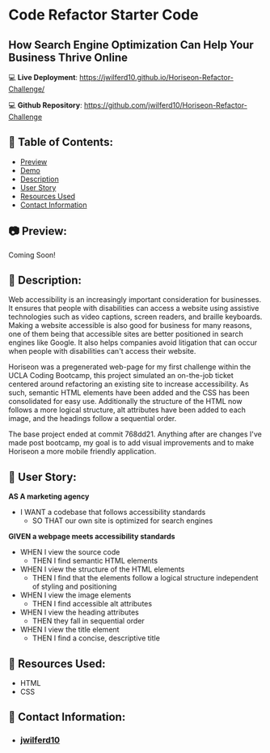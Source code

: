 # Code Refactor Starter Code

## How Search Engine Optimization Can Help Your Business Thrive Online

:computer: **Live Deployment**: https://jwilferd10.github.io/Horiseon-Refactor-Challenge/

:computer: **Github Repository**: https://github.com/jwilferd10/Horiseon-Refactor-Challenge

## :open_file_folder: Table of Contents:
  - [Preview](#camera-preview)
  - [Demo](#movie_camera-demo)
  - [Description](#wave-description)
  - [User Story](#book-user-story)
  - [Resources Used](#floppy_disk-resources-used)
  - [Contact Information](#e-mail-contact-information)

## :camera: Preview:
Coming Soon!

## :wave: Description: 
Web accessibility is an increasingly important consideration for businesses. It ensures that people with disabilities can access a website using assistive technologies such as video captions, screen readers, and braille keyboards. Making a website accessible is also good for business for many reasons, one of them being that accessible sites are better positioned in search engines like Google. It also helps companies avoid litigation that can occur when people with disabilities can't access their website.

Horiseon was a pregenerated web-page for my first challenge within the UCLA Coding Bootcamp, this project simulated an on-the-job ticket centered around refactoring an existing site to increase accessibility. As such, semantic HTML elements have been added and the CSS has been consolidated for easy use. Additionally the structure of the HTML now follows a more logical structure, alt attributes have been added to each image, and the headings follow a sequential order.

The base project ended at commit 768dd21. Anything after are changes I've made post bootcamp, my goal is to add visual improvements and to make Horiseon a more mobile friendly application. 

## :book: User Story:
**AS A marketing agency**
- I WANT a codebase that follows accessibility standards
    - SO THAT our own site is optimized for search engines

**GIVEN a webpage meets accessibility standards**
- WHEN I view the source code
    - THEN I find semantic HTML elements
- WHEN I view the structure of the HTML elements
    - THEN I find that the elements follow a logical structure independent of styling and positioning
- WHEN I view the image elements
    - THEN I find accessible alt attributes
- WHEN I view the heading attributes
    - THEN they fall in sequential order
- WHEN I view the title element
    - THEN I find a concise, descriptive title
  
## :floppy_disk: Resources Used:
- HTML
- CSS
  
## :e-mail: Contact Information:
- ### [jwilferd10](https://github.com/jwilferd10)